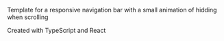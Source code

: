 Template for a responsive navigation bar with a small animation of hidding when scrolling 

Created with TypeScript and React
